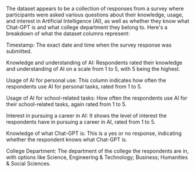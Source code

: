 The dataset appears to be a collection of responses from a survey where participants were asked various questions about their knowledge, usage, and interest in Artificial Intelligence (AI), as well as whether they know what Chat-GPT is and what college department they belong to. Here's a breakdown of what the dataset columns represent:

Timestamp: The exact date and time when the survey response was submitted.

Knowledge and understanding of AI: Respondents rated their knowledge and understanding of AI on a scale from 1 to 5, with 5 being the highest.

Usage of AI for personal use: This column indicates how often the respondents use AI for personal tasks, rated from 1 to 5.

Usage of AI for school-related tasks: How often the respondents use AI for their school-related tasks, again rated from 1 to 5.

Interest in pursuing a career in AI: It shows the level of interest the respondents have in pursuing a career in AI, rated from 1 to 5.

Knowledge of what Chat-GPT is: This is a yes or no response, indicating whether the respondent knows what Chat-GPT is.

College Department: The department of the college the respondents are in, with options like Science, Engineering & Technology; Business; Humanities & Social Sciences.
